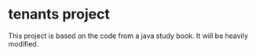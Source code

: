 # tenants project

This project is based on the code from a java study book. It will be heavily modified.